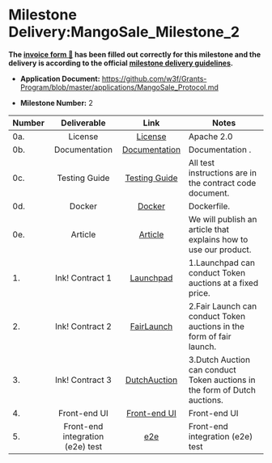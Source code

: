 # Milestone Delivery:MangoSale_Milestone_2



**The [invoice form :pencil:](https://docs.google.com/forms/d/e/1FAIpQLSfmNYaoCgrxyhzgoKQ0ynQvnNRoTmgApz9NrMp-hd8mhIiO0A/viewform) has been filled out correctly for this milestone and the delivery is according to the official [milestone delivery guidelines](https://github.com/w3f/Grants-Program/blob/master/docs/milestone-deliverables-guidelines.md).**







* **Application Document:** https://github.com/w3f/Grants-Program/blob/master/applications/MangoSale_Protocol.md

* **Milestone Number:**  2

| Number | Deliverable              |                                              Link                                               | Notes                                                             |
|--------| :----------------------: |:-----------------------------------------------------------------------------------------------:|-------------------------------------------------------------------|
| 0a.    | License                  |             [License](https://github.com/Mangoboxlabs/MangoSaleV2/blob/main/LICENSE)              | Apache 2.0                                                        |
| 0b.    | Documentation            |     [Documentation](https://github.com/Mangoboxlabs/MangoSaleV2/blob/main/contract/README.md)     | Documentation .                                                   |
| 0c.    | Testing Guide            | [Testing Guide](https://github.com/Mangoboxlabs/MangoSaleV2/blob/main/contract/README.md#testing) | All test instructions are in the contract code document.          |
| 0d.    | Docker         |              [Docker](https://github.com/Mangoboxlabs/MangoSaleV2/tree/main/docker)               | Dockerfile.                                                       |
| 0e.    | Article         |              [Article](https://medium.com/@mangoboxlabs/encryption-project-based-on-polkadot-ecology-mangosale-503fcb5d7913)               |We will publish an article that explains how to use our product.                                                       |
| 1.     | Ink! Contract 1           |   [Launchpad](https://github.com/Mangoboxlabs/MangoSaleV2/tree/main/contract/launchpad)   | 1.Launchpad can conduct Token auctions at a fixed price. |
| 2.     | Ink! Contract 2           |      [FairLaunch](https://github.com/Mangoboxlabs/MangoSaleV2/tree/main/contract/fair_launchpad)      | 2.Fair Launch can conduct Token auctions in the form of fair launch. |
| 3.     | Ink! Contract 3           |   [DutchAuction](https://github.com/Mangoboxlabs/MangoSaleV2/tree/main/contract/dutch_auction)   | 3.Dutch Auction can conduct Token auctions in the form of Dutch auctions. |
| 4.     | Front-end UI	         |          [Front-end UI](https://github.com/Mangoboxlabs/MangoSaleV2/tree/main/frontend)           |                      Front-end UI                                 |
| 5.     | Front-end integration (e2e) test	         |      [e2e](https://github.com/Mangoboxlabs/MangoSaleV2/tree/main/frontend#cypress-e2e-test)       |      Front-end integration (e2e) test	                            |
